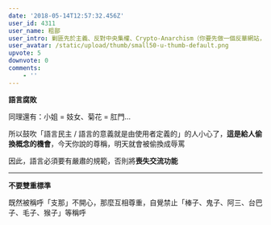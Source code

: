 ```yaml
---
date: '2018-05-14T12:57:32.456Z'
user_id: 4311
user_name: 粗鄙
user_intro: 剿匪先於主義、反對中央集權、Crypto-Anarchism（你要先做一個反華網站，然後再把它賣給共產黨）
user_avatar: /static/upload/thumb/small50-u-thumb-default.png
upvote: 5
downvote: 0
comments:
    - ''
---
```


**語言腐敗**

同理還有：小姐 = 妓女、菊花 = 肛門…

所以鼓吹「語言民主 / 語言的意義就是由使用者定義的」的人小心了，**這是給人偷換概念的機會**，今天你說的尊稱，明天就會被偷換成辱罵

因此，語言必須要有嚴肅的規範，否則將**喪失交流功能**

---

**不要雙重標準**

既然被稱呼「支那」不開心，那麼互相尊重，自覺禁止「棒子、鬼子、阿三、台巴子、毛子、猴子」等稱呼

